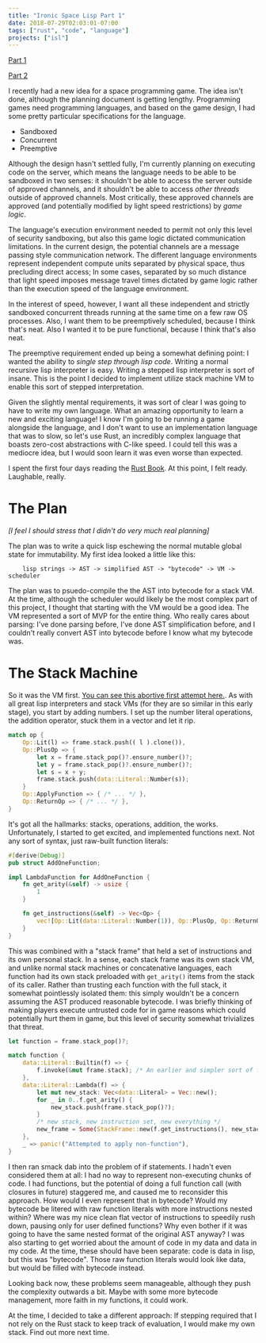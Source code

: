 ```yaml
---
title: "Ironic Space Lisp Part 1"
date: 2018-07-29T02:03:01-07:00
tags: ["rust", "code", "language"]
projects: ["isl"]
---
```


[Part 1](/posts/2018-07-29-ironic-space-lisp/)

[Part 2](/posts/2018-07-09-ironic-space-lisp-part-2/) 

I recently had a new idea for a space programming game. The idea isn't done,
although the planning document is getting lengthy. Programming games need
programming languages, and based on the game design, I had some pretty
particular specifications for the language.
<!--more-->
* Sandboxed
* Concurrent
* Preemptive

Although the design hasn't settled fully, I'm currently planning on executing
code on the server, which means the language needs to be able to be sandboxed in
two senses: it shouldn't be able to access the server outside of approved
channels, and it shouldn't be able to access _other threads_ outside of approved
channels. Most critically, these approved channels are approved (and
potentially modified by light speed restrictions) by _game logic_.

The language's execution environment needed to permit not only this level of
security sandboxing, but also this game logic dictated communication limitations.
In the current design, the potential channels are a message passing style
communication network. The different language environments represent independent
compute units separated by physical space, thus precluding direct access; In
some cases, separated by so much distance that light speed imposes message travel
times dictated by game logic rather than the execution speed of the language
environment.

In the interest of speed, however, I want all these independent and strictly
sandboxed concurrent threads running at the same time on a few raw OS processes.
Also, I want them to be preemptively scheduled, because I think that's neat.
Also I wanted it to be pure functional, because I think that's also neat.

The preemptive requirement ended up being a somewhat defining point: I wanted
the ability to _single step through lisp code_. Writing a normal recursive lisp
interpreter is easy. Writing a stepped lisp interpreter is sort of insane. This
is the point I decided to implement utilize stack machine VM to enable this sort
of stepped interpretation.

Given the slightly mental requirements, it was sort of clear I was going to have
to write my own language. What an amazing opportunity to learn a new and exciting
language! I know I'm going to be running a game alongside the language, and I
don't want to use an implementation language that was to slow, so let's use
Rust, an incredibly complex language that boasts zero-cost abstractions with
C-like speed. I could tell this was a mediocre idea, but I would soon learn it
was even worse than expected.

I spent the first four days reading the [Rust
Book](https://doc.rust-lang.org/book/second-edition/foreword.html). At this
point, I felt ready. Laughable, really.

# The Plan

_[I feel I should stress that I didn't do very much real planning]_

The plan was to write a quick lisp eschewing the normal mutable global state for
immutability. My first idea looked a little like this:

```
    lisp strings -> AST -> simplified AST -> "bytecode" -> VM -> scheduler
```

The plan was to psuedo-compile the the AST into bytecode for a stack VM.
At the time, although the scheduler would likely be the most complex part of
this project, I thought that starting with the VM would be a good idea. The VM
represented a sort of MVP for the entire thing. Who really cares about parsing:
I've done parsing before, I've done AST simplification before, and I couldn't
really convert AST into bytecode before I know what my bytecode was.

# The Stack Machine

So it was the VM first. [You can see this abortive first attempt
here.](https://github.com/atamis/ironic-space-lisp/tree/old_stack). As with all
great lisp interpreters and stack VMs (for they are so similar in this early
stage), you start by adding numbers. I set up the number literal operations, the
addition operator, stuck them in a vector and let it rip.

```rust
match op {
    Op::Lit(l) => frame.stack.push(( l ).clone()),
    Op::PlusOp => {
        let x = frame.stack_pop()?.ensure_number()?;
        let y = frame.stack_pop()?.ensure_number()?;
        let s = x + y;
        frame.stack.push(data::Literal::Number(s));
    }
    Op::ApplyFunction => { /* ... */ },
    Op::ReturnOp => { /* ... */ },
}
```

It's got all the hallmarks: stacks, operations, addition, the works.
Unfortunately, I started to get excited, and implemented functions next. Not any
sort of syntax, just raw-built function literals:


```rust
#[derive(Debug)]
pub struct AddOneFunction;

impl LambdaFunction for AddOneFunction {
    fn get_arity(&self) -> usize {
        1
    }

    fn get_instructions(&self) -> Vec<Op> {
        vec![Op::Lit(data::Literal::Number(1)), Op::PlusOp, Op::ReturnOp]
    }
}
```

This was combined with a "stack frame" that held a set of instructions and its
own personal stack. In a sense, each stack frame was its own stack VM, and
unlike normal stack machines or concatenative languages, each function had its
own stack preloaded with `get_arity()` items from the stack of its caller.
Rather than trusting each function with the full stack, it somewhat pointlessly
isolated them: this simply wouldn't be a concern assuming the AST produced
reasonable bytecode. I was briefly thinking of making players execute untrusted
code for in game reasons which could potentially hurt them in game, but this
level of security somewhat trivializes that threat.

```rust
let function = frame.stack_pop()?;

match function {
    data::Literal::Builtin(f) => {
        f.invoke(&mut frame.stack); /* An earlier and simpler sort of function */
    },
    data::Literal::Lambda(f) => {
        let mut new_stack: Vec<data::Literal> = Vec::new();
        for _ in 0..f.get_arity() {
            new_stack.push(frame.stack_pop()?);
        }
        /* new stack, new instruction set, new everything */
        new_frame = Some(StackFrame::new(f.get_instructions(), new_stack))
    },
    _ => panic!("Attempted to apply non-function"),
}
```

I then ran smack dab into the problem of if statements. I hadn't even considered
them at all: I had no way to represent non-executing chunks of code. I had
functions, but the potential of doing a full function call (with closures in
future) staggered me, and caused me to reconsider this approach. How would I
even represent that in bytecode? Would my bytecode be litered with raw function
literals with more instructions nested within? Where was my nice clean flat
vector of instructions to speedily rush down, pausing only for user defined
functions? Why even bother if it was going to have the same nested format of the
original AST anyway? I was also starting to get worried about the amount of code
in my data and data in my code. At the time, these should have been separate:
code is data in lisp, but this was "bytecode". Those raw function literals would
look like data, but would be filled with bytecode instead.

Looking back now, these problems seem manageable, although they push the
complexity outwards a bit. Maybe with some more bytecode management, more faith
in my functions, it could work.

At the time, I decided to take a different approach: If stepping required that I
not rely on the Rust stack to keep track of evaluation, I would make my own
stack. Find out more next time.
